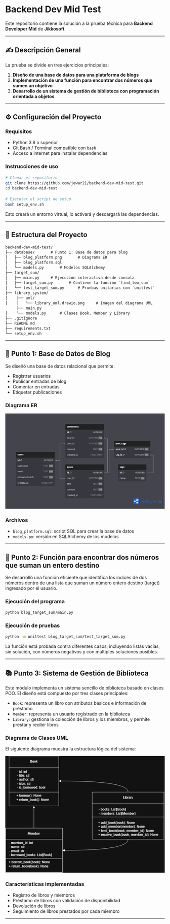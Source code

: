 # Backend Dev Mid Test

Este repositorio contiene la solución a la prueba técnica para **Backend Developer Mid** de **Jikkosoft**.

---

## ✍️ Descripción General

La prueba se divide en tres ejercicios principales:

1. **Diseño de una base de datos para una plataforma de blogs**
2. **Implementación de una función para encontrar dos números que sumen un objetivo**
3. **Desarrollo de un sistema de gestión de biblioteca con programación orientada a objetos**

---

## ⚙️ Configuración del Proyecto

### Requisitos

- Python 3.8 o superior
- Git Bash / Terminal compatible con `bash`
- Acceso a internet para instalar dependencias

### Instrucciones de uso

```bash
# Clonar el repositorio
git clone https://github.com/jewar21/backend-dev-mid-test.git
cd backend-dev-mid-test

# Ejecutar el script de setup
bash setup_env.sh
```

Esto creará un entorno virtual, lo activará y descargará las dependencias.

---

## 📁 Estructura del Proyecto

```
backend-dev-mid-test/
├── database/       # Punto 1: Base de datos para blog
│   ├── blog_platform.png       # Diagrama ER
│   ├── blog_platform.sql
│   └── models.py       # Modelos SQLAlchemy
├── target_sum/
│   ├── main.py     # Ejecución interactiva desde consola
│   ├── target_sum.py       # Contiene la función `find_two_sum`
│   └── test_target_sum.py      # Pruebas unitarias con `unittest`
├── library_system/
│    ├── uml/
│    │   └── library_uml.drawio.png     # Imagen del diagrama UML
     ├── main.py
│    └── models.py      # Clases Book, Member y Library
├── .gitignore
├── README.md
├── requirements.txt
└── setup_env.sh
```

---

## 🧠 Punto 1: Base de Datos de Blog

Se diseñó una base de datos relacional que permite:
- Registrar usuarios
- Publicar entradas de blog
- Comentar en entradas
- Etiquetar publicaciones

### Diagrama ER

![Diagrama ER](database/blog_platform.png)

### Archivos
- `blog_platform.sql`: script SQL para crear la base de datos
- `models.py`: versión en SQLAlchemy de los modelos

---

## 🧮 Punto 2: Función para encontrar dos números que suman un entero destino

Se desarrolló una función eficiente que identifica los índices de dos números dentro de una lista que suman un número entero destino (target) ingresado por el usuario.

### Ejecución del programa

```bash
python blog_target_sum/main.py
```

### Ejecución de pruebas

```bash
python -m unittest blog_target_sum/test_target_sum.py
```

La función está probada contra diferentes casos, incluyendo listas vacías, sin solución, con números negativos y con múltiples soluciones posibles.

---

## 📚 Punto 3: Sistema de Gestión de Biblioteca

Este módulo implementa un sistema sencillo de biblioteca basado en clases POO. El diseño está compuesto por tres clases principales:

- `Book`: representa un libro con atributos básicos e información de préstamo
- `Member`: representa un usuario registrado en la biblioteca
- `Library`: gestiona la colección de libros y los miembros, y permite prestar y recibir libros

### Diagrama de Clases UML

El siguiente diagrama muestra la estructura lógica del sistema:

![Diagrama UML](library_system/uml/library_uml.drawio.png)

### Características implementadas

- Registro de libros y miembros
- Préstamo de libros con validación de disponibilidad
- Devolución de libros
- Seguimiento de libros prestados por cada miembro

---
